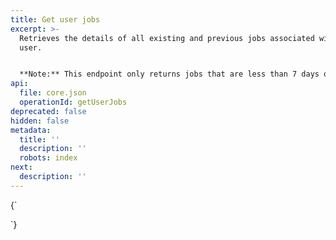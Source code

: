 ```yaml
---
title: Get user jobs
excerpt: >-
  Retrieves the details of all existing and previous jobs associated with a
  user.


  **Note:** This endpoint only returns jobs that are less than 7 days old.
api:
  file: core.json
  operationId: getUserJobs
deprecated: false
hidden: false
metadata:
  title: ''
  description: ''
  robots: index
next:
  description: ''
---
```

<HTMLBlock>{`
<script src="https://code.jquery.com/jquery-3.5.0.js"></script>
<script>
  setTimeout(() => {    
    const toolTip =  "<p class='toolTip'>&#8505;&#65039; &nbsp; Populate your request using the input fields provided</p>";
    $(toolTip).insertAfter($('.rm-PlaygroundRequest'));
	}, 1000)
</script>
`}</HTMLBlock>
